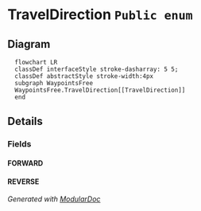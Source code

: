 # TravelDirection `Public enum`

## Diagram
```mermaid
  flowchart LR
  classDef interfaceStyle stroke-dasharray: 5 5;
  classDef abstractStyle stroke-width:4px
  subgraph WaypointsFree
  WaypointsFree.TravelDirection[[TravelDirection]]
  end
```

## Details
### Fields
#### FORWARD


#### REVERSE


*Generated with* [*ModularDoc*](https://github.com/hailstorm75/ModularDoc)
